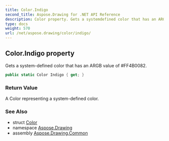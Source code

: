 ```yaml
---
title: Color.Indigo
second_title: Aspose.Drawing for .NET API Reference
description: Color property. Gets a systemdefined color that has an ARGB value of FF4B0082
type: docs
weight: 570
url: /net/aspose.drawing/color/indigo/
---
```

## Color.Indigo property

Gets a system-defined color that has an ARGB value of #FF4B0082.

```csharp
public static Color Indigo { get; }
```

### Return Value

A Color representing a system-defined color.

### See Also

* struct [Color](../)
* namespace [Aspose.Drawing](../../color/)
* assembly [Aspose.Drawing.Common](../../../)


